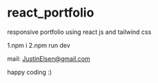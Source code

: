 # react_portfolio
responsive portfolio using react js and tailwind css

<!-- live preview : https://johnalexportfolio.netlify.app/ -->

1.npm i
2.npm run dev

mail: JustinElsen@gmail.com

happy coding :)
